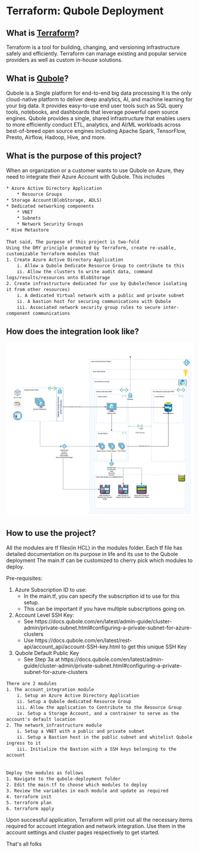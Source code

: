 # Terraform: Qubole Deployment 

<h2>What is <a href="https://www.terraform.io/">Terraform</a>?</h2>
<p>
    Terraform is a tool for building, changing, and versioning infrastructure safely and efficiently. 
    Terraform can manage existing and popular service providers as well as custom in-house solutions.
</p>

<h2>What is <a href="https://www.qubole.com/">Qubole</a>?</h2>
<p>
    Qubole is a Single platform for end-to-end big data processing
    It is the only cloud-native platform to deliver deep analytics, AI, and machine learning for your big data. 
    It provides easy-to-use end user tools such as SQL query tools, notebooks, and dashboards that leverage powerful open source engines. 
    Qubole provides a single, shared infrastructure that enables users to more efficiently conduct ETL, analytics, and AI/ML workloads 
    across best-of-breed open source engines including Apache Spark, TensorFlow, Presto, Airflow, Hadoop, Hive, and more.
</p>

<h2>What is the purpose of this project?</h2>
<p>
    When an organization or a customer wants to use Qubole on Azure, they need to integrate their Azure Account with Qubole. This includes
    
    * Azure Active Directory Application
        * Resource Groups
    * Storage Account(BlobStorage, ADLS)
    * Dedicated networking components
        * VNET
        * Subnets
        * Network Security Groups   
    * Hive Metastore
    
    That said, The purpose of this project is two-fold
    Using the DRY principle promoted by Terraform, create re-usable, customizable Terraform modules that
    1. Create Azure Active Directory Application 
        i. Allow a Qubole Dedicate Resource Group to contribute to this
        ii. Allow the clusters to write audit data, command logs/results/resources onto BlobStorage
    2. Create infrastructure dedicated for use by Qubole(hence isolating it from other resources)
        i. A dedicated Virtual network with a public and private subnet
        ii. A bastion host for securing communications with Qubole
        iii. Associated network security group rules to secure inter-component communications
</p>       

<h2>How does the integration look like?</h2>
<p>
    <img src="./readme_files/qubole_azure_integration_diagram.png" title="Qubole Azure Integration Reference Architecture">
</p>

<h2>How to use the project?</h2>
<p>
    All the modules are tf files(in HCL) in the modules folder. Each tf file has detailed documentation on its purpose in life and its use to the Qubole deployment
    The main.tf can be customized to cherry pick which modules to deploy.
</p>

<p>
    Pre-requisites:
    <ol>
        <li>
            Azure Subscription ID to use:
            <ul>
                <li>
                    In the main.tf, you can specify the subscription id to use for this setup.
                </li>
                <li>
                    This can be important if you have multiple subscriptions going on.
                </li>
            </ul>
        </li>
        <li>
            Account Level SSH Key:
            <ul>
                <li>
                    See https://docs.qubole.com/en/latest/admin-guide/cluster-admin/private-subnet.html#configuring-a-private-subnet-for-azure-clusters
                </li>
                <li>
                    Use https://docs.qubole.com/en/latest/rest-api/account_api/account-SSH-key.html to get this unique SSH Key
                </li>
            </ul>
        </li>
        <li>
            Qubole Default Public Key
            <ul>
                <li>
                    See Step 3a at https://docs.qubole.com/en/latest/admin-guide/cluster-admin/private-subnet.html#configuring-a-private-subnet-for-azure-clusters
                </li>
            </ul>
        </li>
    </ol>
</p>

    There are 2 modules
    1. The account_integration module
        i. Setup an Azure Active Directory Application
        ii. Setup a Qubole dedicated Resource Group
        iii. Allow the application to Contribute to the Resource Group
        iv. Setup a Storage Account, and a contrainer to serve as the account's default location
    2. The network_infrastructure module
        i. Setup a VNET with a public and private subnet
        ii. Setup a Bastion host in the public subnet and whitelist Qubole ingress to it
        iii. Initialize the Bastion with a SSH keys belonging to the account
       

    Deploy the modules as follows
    1. Navigate to the qubole-deployment folder
    2. Edit the main.tf to choose which modules to deploy
    3. Review the variables in each module and update as required
    4. terraform init
    5. terraform plan
    6. terraform apply

<p>
Upon successful application, Terraform will print out all the necessary items required for account integration and network integration.
Use them in the account settings and cluster pages respectively to get started.
</p>

<p>That's all folks</p>